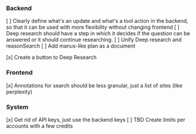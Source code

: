 ### Backend
[ ] Clearly define what's an update and what's a tool action in the backend, so that it can be used with more flexibility without changing frontend
[ ] Deep research should have a step in which it decides if the question can be answered or it should continue researching.
[ ] Unify Deep research and reasonSearch
[ ] Add manus-like plan as a document


[x] Create a button to Deep Research


### Frontend
[x] Annotations for search should be less granular, just a list of sites (like perplexity)


### System
[x] Get rid of API keys, just use the backend keys
[ ] TBD Create limits per accounts with a few credits